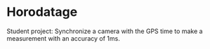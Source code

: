 # Horodatage

Student project:
Synchronize a camera with the GPS time to make a measurement with an accuracy of 1ms.
